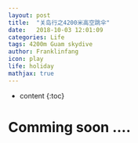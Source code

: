 ```yaml
---
layout: post
title:  "关岛行之4200米高空跳伞"
date:   2018-10-03 12:01:09
categories: Life
tags: 4200m Guam skydive
author: Franklinfang
icon: play
life: holiday
mathjax: true
---
```


* content
{:toc}

# Comming soon ....